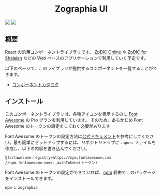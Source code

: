 <div align="center">
<h1>Zographia UI</h1>
</div>

![](https://img.shields.io/github/package-json/v/Ziphil/Zographia)
![](https://img.shields.io/github/commit-activity/y/Ziphil/Zographia?label=commits)


## 概要
React の汎用コンポーネントライブラリです。
[ZpDIC Online](https://github.com/Ziphil/ZpdicOnlineNova) や [ZpDIC for Shaleian](https://github.com/Ziphil/ZpdicShaleian) などの Web ベースのアプリケーションで利用していく予定です。

以下のページで、このライブラリが提供するコンポーネントを一覧することができます。
- [コンポーネントカタログ](https://ziphil.github.io/Zographia/)

## インストール
このコンポーネントライブラリは、各種アイコンを表示するのに [Font Awesome](https://fontawesome.com/) の Pro プランを利用しています。
そのため、あらかじめ Font Awesome のトークンの設定をしておく必要があります。

Font Awesome のトークンの設定方法は[公式ドキュメント](https://fontawesome.com/docs/web/setup/packages)を参考にしてください。最も簡単にセットアップするには、リポジトリトップに `.npmrc` ファイルを作成し、以下の内容を書き込んでください。
```
@fortawesome:registry=https://npm.fontawesome.com
//npm.fontawesome.com/:_authToken=(トークン)
```

Font Awesome のトークンの設定ができていれば、[npm](https://www.npmjs.com/package/zographia) 経由でこのパッケージをインストールできます。

```
npm i zographia
```